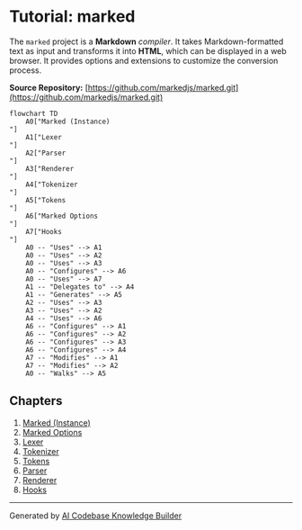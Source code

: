 # Tutorial: marked

The `marked` project is a **Markdown** *compiler*. It takes Markdown-formatted text as input and transforms it into **HTML**, which can be displayed in a web browser.  It provides options and extensions to customize the conversion process.


**Source Repository:** [https://github.com/markedjs/marked.git](https://github.com/markedjs/marked.git)

```mermaid
flowchart TD
    A0["Marked (Instance)
"]
    A1["Lexer
"]
    A2["Parser
"]
    A3["Renderer
"]
    A4["Tokenizer
"]
    A5["Tokens
"]
    A6["Marked Options
"]
    A7["Hooks
"]
    A0 -- "Uses" --> A1
    A0 -- "Uses" --> A2
    A0 -- "Uses" --> A3
    A0 -- "Configures" --> A6
    A0 -- "Uses" --> A7
    A1 -- "Delegates to" --> A4
    A1 -- "Generates" --> A5
    A2 -- "Uses" --> A3
    A3 -- "Uses" --> A2
    A4 -- "Uses" --> A6
    A6 -- "Configures" --> A1
    A6 -- "Configures" --> A2
    A6 -- "Configures" --> A3
    A6 -- "Configures" --> A4
    A7 -- "Modifies" --> A1
    A7 -- "Modifies" --> A2
    A0 -- "Walks" --> A5
```

## Chapters

1. [Marked (Instance)
](01_marked__instance__.md)
2. [Marked Options
](02_marked_options_.md)
3. [Lexer
](03_lexer_.md)
4. [Tokenizer
](04_tokenizer_.md)
5. [Tokens
](05_tokens_.md)
6. [Parser
](06_parser_.md)
7. [Renderer
](07_renderer_.md)
8. [Hooks
](08_hooks_.md)


---

Generated by [AI Codebase Knowledge Builder](https://github.com/The-Pocket/Tutorial-Codebase-Knowledge)